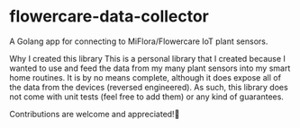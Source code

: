 # flowercare-data-collector

A Golang app for connecting to MiFlora/Flowercare IoT plant sensors.

Why I created this library
This is a personal library that I created because I wanted to use and feed the data from my many plant sensors into my smart home routines. It is by no means complete, although it does expose all of the data from the devices (reversed engineered). As such, this library does not come with unit tests (feel free to add them) or any kind of guarantees.

Contributions are welcome and appreciated!🙏
